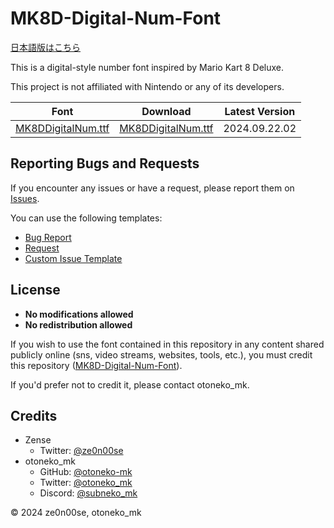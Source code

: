 # MK8D-Digital-Num-Font

[日本語版はこちら](https://github.com/otoneko-mk/MK8D-Digital-Num-Font/blob/main/README.md)

This is a digital-style number font inspired by Mario Kart 8 Deluxe.

This project is not affiliated with Nintendo or any of its developers.

| Font                                                                                                   | Download                                                                                              | Latest Version |
|--------------------------------------------------------------------------------------------------------|-------------------------------------------------------------------------------------------------------|----------------|
| [MK8DDigitalNum.ttf](https://github.com/otoneko-mk/MK8D-Digital-Num-Font/blob/main/MK8DDigitalNum.ttf) | [MK8DDigitalNum.ttf](https://github.com/otoneko-mk/MK8D-Digital-Num-Font/raw/main/MK8DDigitalNum.ttf) | 2024.09.22.02  |

## Reporting Bugs and Requests

If you encounter any issues or have a request, please report them on [Issues](https://github.com/otoneko-mk/MK8D-Digital-Num-Font/issues).

You can use the following templates:
- [Bug Report](https://github.com/otoneko-mk/MK8D-Digital-Num-Font/issues/new?assignees=&labels=bug&projects=&template=bug_report.yml&title=%5BBug%5D%3A+)
- [Request](https://github.com/otoneko-mk/MK8D-Digital-Num-Font/issues/new?assignees=&labels=&projects=&template=request.yml&title=%5BRequest%5D%3A+)
- [Custom Issue Template](https://github.com/otoneko-mk/MK8D-Digital-Num-Font/issues/new?assignees=&labels=&projects=&template=custom.md&title=)

## License

- **No modifications allowed**
- **No redistribution allowed**

If you wish to use the font contained in this repository in any content shared publicly online (sns, video streams, websites, tools, etc.), you must credit this repository ([MK8D-Digital-Num-Font](https://github.com/otoneko-mk/MK8D-Digital-Num-Font)).

If you'd prefer not to credit it, please contact otoneko_mk.

## Credits

- Zense
  - Twitter: [@ze0n00se](https://x.com/ze0n00se)
- otoneko_mk
  - GitHub: [@otoneko-mk](https://github.com/otoneko-mk)
  - Twitter: [@otoneko_mk](https://x.com/otoneko_mk)
  - Discord: [@subneko_mk](https://discord.com/users/1068416690020425738)

© 2024 ze0n00se, otoneko_mk
